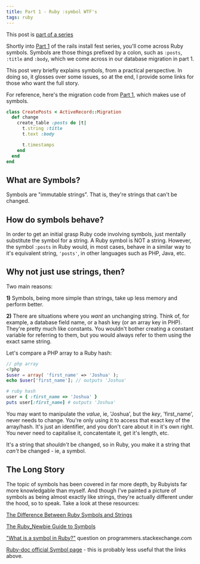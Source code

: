 ```yaml
---
title: Part 1 - Ruby :symbol WTF's
tags: ruby
---
```


This post is [part of a series](http://joshuapaling.com/post/rails-blog-in-15-weeks)

Shortly into [Part 1](http://www.reinteractive.net/posts/32-ruby-on-rails-3-2-blog-in-15-minutes-step-by-step) of the rails install fest series, you'll come across Ruby symbols. Symbols are those things prefixed by a colon, such as `:posts`, `:title` and `:body`, which we come across in our database migration in part 1.

This post very briefly explains symbols, from a practical perspective. In doing so, it glosses over some issues, so at the end, I provide some links for those who want the full story.

For reference, here's the migration code from [Part 1](http://www.reinteractive.net/posts/32-ruby-on-rails-3-2-blog-in-15-minutes-step-by-step), which makes use of symbols.

~~~ruby
class CreatePosts < ActiveRecord::Migration
  def change
    create_table :posts do |t|
      t.string :title
      t.text :body

      t.timestamps
    end
  end
end
~~~

## What are Symbols?

Symbols are "immutable strings". That is, they're strings that can't be changed.

## How do symbols behave?

In order to get an initial grasp Ruby code involving symbols, just mentally substitute the symbol for a string. A Ruby symbol is NOT a string. However, the symbol `:posts` in Ruby would, in most cases, behave in a similar way to it's equivalent string, `'posts'`, in other languages such as PHP, Java, etc.

## Why not just use strings, then?

Two main reasons:

**1)** Symbols, being more simple than strings, take up less memory and perform better.

**2)** There are situations where you *want* an unchanging string. Think of, for example, a database field name, or a hash key (or an array key in PHP). They're pretty much like constants. You wouldn't bother creating a constant variable for referring to them, but you would always refer to them using the exact same string.

Let's compare a PHP array to a Ruby hash:

~~~php
// php array
<?php
$user = array( 'first_name' => 'Joshua' );
echo $user['first_name']; // outputs 'Joshua'
~~~

~~~ruby
# ruby hash
user = { :first_name => 'Joshua' }
puts user[:first_name] # outputs 'Joshua'
~~~

You may want to manipulate the *value*, ie, 'Joshua', but the *key*, 'first_name', never needs to change. You're only using it to access that exact key of the array/hash. It's just an identifier, and you don't care about it in it's own right. You never need to capitalise it, concatentate it, get it's length, etc.

It's a string that *shouldn't* be changed, so in Ruby, you make it a string that *can't* be changed - ie, a symbol.

## The Long Story

The topic of symbols has been covered in far more depth, by Rubyists far more knowledgable than myself. And though I've painted a picture of symbols as being almost exactly like strings, they're actually different under the hood, so to speak. Take a look at these resources:

[The Difference Between Ruby Symbols and Strings](http://www.robertsosinski.com/2009/01/11/the-difference-between-ruby-symbols-and-strings/)

[The Ruby_Newbie Guide to Symbols](http://www.troubleshooters.com/codecorn/ruby/symbols.htm)

["What is a symbol in Ruby?"](http://programmers.stackexchange.com/questions/24460/what-is-a-symbol-in-ruby) question on programmers.stackexchange.com

[Ruby-doc official Symbol page](http://www.ruby-doc.org/core-2.0/Symbol.html) - this is probably less useful that the links above.